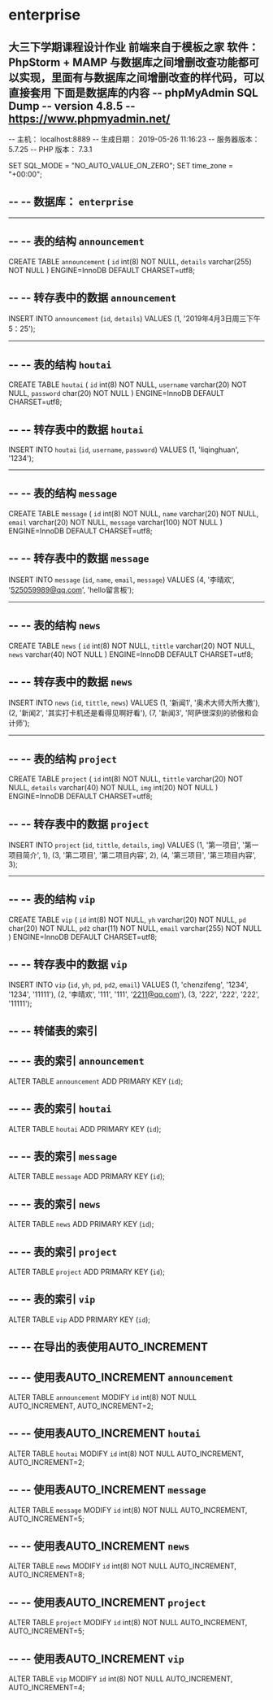 # enterprise
大三下学期课程设计作业
前端来自于模板之家
软件：PhpStorm + MAMP
与数据库之间增删改查功能都可以实现，里面有与数据库之间增删改查的样代码，可以直接套用
下面是数据库的内容
-- phpMyAdmin SQL Dump
-- version 4.8.5
-- https://www.phpmyadmin.net/
--
-- 主机： localhost:8889
-- 生成日期： 2019-05-26 11:16:23
-- 服务器版本： 5.7.25
-- PHP 版本： 7.3.1

SET SQL_MODE = "NO_AUTO_VALUE_ON_ZERO";
SET time_zone = "+00:00";

--
-- 数据库： `enterprise`
--

-- --------------------------------------------------------

--
-- 表的结构 `announcement`
--

CREATE TABLE `announcement` (
  `id` int(8) NOT NULL,
  `details` varchar(255) NOT NULL
) ENGINE=InnoDB DEFAULT CHARSET=utf8;

--
-- 转存表中的数据 `announcement`
--

INSERT INTO `announcement` (`id`, `details`) VALUES
(1, '2019年4月3日周三下午5：25');

-- --------------------------------------------------------

--
-- 表的结构 `houtai`
--

CREATE TABLE `houtai` (
  `id` int(8) NOT NULL,
  `username` varchar(20) NOT NULL,
  `password` char(20) NOT NULL
) ENGINE=InnoDB DEFAULT CHARSET=utf8;

--
-- 转存表中的数据 `houtai`
--

INSERT INTO `houtai` (`id`, `username`, `password`) VALUES
(1, 'liqinghuan', '1234');

-- --------------------------------------------------------

--
-- 表的结构 `message`
--

CREATE TABLE `message` (
  `id` int(8) NOT NULL,
  `name` varchar(20) NOT NULL,
  `email` varchar(20) NOT NULL,
  `message` varchar(100) NOT NULL
) ENGINE=InnoDB DEFAULT CHARSET=utf8;

--
-- 转存表中的数据 `message`
--

INSERT INTO `message` (`id`, `name`, `email`, `message`) VALUES
(4, '李晴欢', '525059989@qq.com', 'hello留言板');

-- --------------------------------------------------------

--
-- 表的结构 `news`
--

CREATE TABLE `news` (
  `id` int(8) NOT NULL,
  `tittle` varchar(20) NOT NULL,
  `news` varchar(40) NOT NULL
) ENGINE=InnoDB DEFAULT CHARSET=utf8;

--
-- 转存表中的数据 `news`
--

INSERT INTO `news` (`id`, `tittle`, `news`) VALUES
(1, '新闻1', '奥术大师大所大撒'),
(2, '新闻2', '其实打卡机还是看得见啊好看'),
(7, '新闻3', '阿萨很深刻的骄傲和会计师');

-- --------------------------------------------------------

--
-- 表的结构 `project`
--

CREATE TABLE `project` (
  `id` int(8) NOT NULL,
  `tittle` varchar(20) NOT NULL,
  `details` varchar(40) NOT NULL,
  `img` int(20) NOT NULL
) ENGINE=InnoDB DEFAULT CHARSET=utf8;

--
-- 转存表中的数据 `project`
--

INSERT INTO `project` (`id`, `tittle`, `details`, `img`) VALUES
(1, '第一项目', '第一项目简介', 1),
(3, '第二项目', '第二项目内容', 2),
(4, '第三项目', '第三项目内容', 3);

-- --------------------------------------------------------

--
-- 表的结构 `vip`
--

CREATE TABLE `vip` (
  `id` int(8) NOT NULL,
  `yh` varchar(20) NOT NULL,
  `pd` char(20) NOT NULL,
  `pd2` char(11) NOT NULL,
  `email` varchar(255) NOT NULL
) ENGINE=InnoDB DEFAULT CHARSET=utf8;

--
-- 转存表中的数据 `vip`
--

INSERT INTO `vip` (`id`, `yh`, `pd`, `pd2`, `email`) VALUES
(1, 'chenzifeng', '1234', '1234', '11111'),
(2, '李晴欢', '111', '111', '2211@qq.com'),
(3, '222', '222', '222', '11111');

--
-- 转储表的索引
--

--
-- 表的索引 `announcement`
--
ALTER TABLE `announcement`
  ADD PRIMARY KEY (`id`);

--
-- 表的索引 `houtai`
--
ALTER TABLE `houtai`
  ADD PRIMARY KEY (`id`);

--
-- 表的索引 `message`
--
ALTER TABLE `message`
  ADD PRIMARY KEY (`id`);

--
-- 表的索引 `news`
--
ALTER TABLE `news`
  ADD PRIMARY KEY (`id`);

--
-- 表的索引 `project`
--
ALTER TABLE `project`
  ADD PRIMARY KEY (`id`);

--
-- 表的索引 `vip`
--
ALTER TABLE `vip`
  ADD PRIMARY KEY (`id`);

--
-- 在导出的表使用AUTO_INCREMENT
--

--
-- 使用表AUTO_INCREMENT `announcement`
--
ALTER TABLE `announcement`
  MODIFY `id` int(8) NOT NULL AUTO_INCREMENT, AUTO_INCREMENT=2;

--
-- 使用表AUTO_INCREMENT `houtai`
--
ALTER TABLE `houtai`
  MODIFY `id` int(8) NOT NULL AUTO_INCREMENT, AUTO_INCREMENT=2;

--
-- 使用表AUTO_INCREMENT `message`
--
ALTER TABLE `message`
  MODIFY `id` int(8) NOT NULL AUTO_INCREMENT, AUTO_INCREMENT=5;

--
-- 使用表AUTO_INCREMENT `news`
--
ALTER TABLE `news`
  MODIFY `id` int(8) NOT NULL AUTO_INCREMENT, AUTO_INCREMENT=8;

--
-- 使用表AUTO_INCREMENT `project`
--
ALTER TABLE `project`
  MODIFY `id` int(8) NOT NULL AUTO_INCREMENT, AUTO_INCREMENT=5;

--
-- 使用表AUTO_INCREMENT `vip`
--
ALTER TABLE `vip`
  MODIFY `id` int(8) NOT NULL AUTO_INCREMENT, AUTO_INCREMENT=4;
